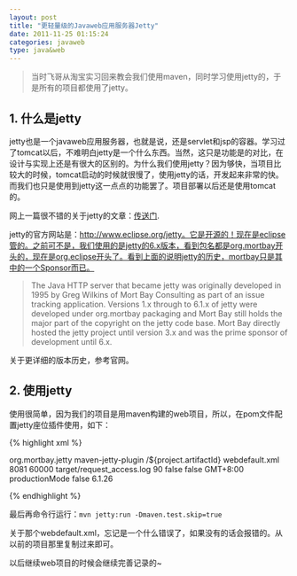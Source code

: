 ```yaml
---
layout: post
title: "更轻量级的Javaweb应用服务器Jetty"
date: 2011-11-25 01:15:24
categories: javaweb
type: java&web
---
```


>当时飞哥从淘宝实习回来教会我们使用maven，同时学习使用jetty的，于是所有的项目都使用了jetty。

## 1. 什么是jetty

jetty也是一个javaweb应用服务器，也就是说，还是servlet和jsp的容器。学习过了tomcat以后，不难明白jetty是一个什么东西。当然，这只是功能是的对比，在设计与实现上还是有很大的区别的。为什么我们使用jetty？因为够快，当项目比较大的时候，tomcat启动的时候就很慢了，使用jetty的话，开发起来非常的快。而我们也只是使用到jetty这一点点的功能罢了。项目部署以后还是使用tomcat的。

网上一篇很不错的关于jetty的文章：[传送门](https://www.ibm.com/developerworks/cn/java/j-lo-jetty/ "Jetty 的工作原理以及与 Tomcat 的比较").

jetty的官方网站是：http://www.eclipse.org/jetty。它是开源的！现在是eclipse管的。之前可不是，我们使用的是jetty的6.x版本，看到包名都是org.mortbay开头的，现在是org.eclipse开头了。看到上面的说明jetty的历史，mortbay只是其中的一个Sponsor而已。

>The Java HTTP server that became jetty was originally developed in 1995 by Greg Wilkins of Mort Bay Consulting as part of an issue tracking application. Versions 1.x through to 6.1.x of jetty were developed under org.mortbay packaging and Mort Bay still holds the major part of the copyright on the jetty code base. Mort Bay directly hosted the jetty project until version 3.x and was the prime sponsor of development until 6.x.

关于更详细的版本历史，参考官网。

## 2. 使用jetty

使用很简单，因为我们的项目是用maven构建的web项目，所以，在pom文件配置jetty座位插件使用，如下：

{% highlight xml %}

<plugin>
	<groupId>org.mortbay.jetty</groupId>
	<artifactId>maven-jetty-plugin</artifactId>
	<configuration>
		<contextPath>/${project.artifactId}</contextPath>
		<webDefaultXml>webdefault.xml</webDefaultXml>
		<connectors>
			<connector implementation="org.mortbay.jetty.nio.SelectChannelConnector">
				<port>8081</port>
				<maxIdleTime>60000</maxIdleTime>
			</connector>
		</connectors>
		<requestLog implementation="org.mortbay.jetty.NCSARequestLog">
			<filename>target/request_access.log</filename>
			<retainDays>90</retainDays>
			<append>false</append>
			<extended>false</extended>
			<logTimeZone>GMT+8:00</logTimeZone>
		</requestLog>
		<systemProperties>
			<systemProperty>
				<name>productionMode</name>
				<value>false</value>
			</systemProperty>
		</systemProperties>
	</configuration>
	<version>6.1.26</version>
</plugin>

{% endhighlight %}

最后再命令行运行：`mvn jetty:run -Dmaven.test.skip=true`

关于那个webdefault.xml，忘记是一个什么错误了，如果没有的话会报错的。从以前的项目那里复制过来即可。

以后继续web项目的时候会继续完善记录的~